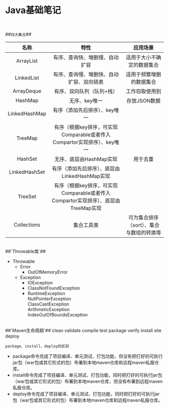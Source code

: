 # Java基础笔记  

<br/>

##`四大集合`##

| 名称   |              特性                  |            应用场景        |         
|:----------:|               :----:               |             :----:        |        
|ArrayList   |   有序、查询快、增删慢、自动扩容   |  适用于大小不确定的数据集合|  
|LinkedList  | 有序、查询慢、增删快、自动扩容、双向链表 |  适用于频繁增删的数据集合  |  
|ArrayDeque  |   有序、双向队列（队列+栈）   |  工作窃取使用到  |  
|HashMap  |   无序、key唯一   |  存放JSON数据  |  
|LinkedHashMap  |   有序（添加先后排序）、key唯一   |    |  
|TreeMap  |   有序（根据key排序，可实现Comparable或者传入Compartor实现排序）、key唯一   |    |    
|HashSet  |   无序、底层由HashMap实现   |   用于去重 |  
|LinkedHashSet  |   有序（添加先后排序）、底层由LinkedHashMap实现   |    |  
|TreeSet  |   有序（根据key排序，可实现Comparable或者传入Compartor实现排序）、底层由TreeMap实现   |    |  
|Collections  |   集合工具类   | 可为集合排序（sort）、集合与数组的转换等   |     



<br>
##`Throwable类`##  


* Throwable
	* Error
		* OutOfMemoryError
	* Exception 
		* IOException
		* ClassNotFoundException 
		* RuntimeException   
				NullPointerException  
			    ClassCastException  
				ArithmeticException    
				IndexOutOfBoundsException  


<br>
##`Maven生命周期`##
clean  
validate  
compile  
test  
package  
verify  
install  
site  
deploy  

`package、install、deploy的区别`
* package命令完成了项目编译、单元测试、打包功能，但没有把打好的可执行jar包（war包或其它形式的包）布署到本地maven仓库和远程maven私服仓库。
* install命令完成了项目编译、单元测试、打包功能，同时把打好的可执行jar包（war包或其它形式的包）布署到本地maven仓库，但没有布署到远程maven私服仓库。
* deploy命令完成了项目编译、单元测试、打包功能，同时把打好的可执行jar包（war包或其它形式的包）布署到本地maven仓库和远程maven私服仓库。
